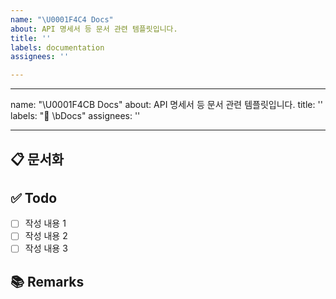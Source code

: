 ```yaml
---
name: "\U0001F4C4 Docs"
about: API 명세서 등 문서 관련 템플릿입니다.
title: ''
labels: documentation
assignees: ''

---
```


---
name: "\U0001F4CB Docs"
about: API 명세서 등 문서 관련 템플릿입니다.
title: ''
labels: ":memo:  \bDocs"
assignees: ''

---

## 📋 문서화
<!-- 문서화한 내용 또는 변경사항을 적습니다. -->

## ✅ Todo
- [ ] 작성 내용 1
- [ ] 작성 내용 2
- [ ] 작성 내용 3

## 📚 Remarks
<!-- 비고사항이 있었다면 적기 -->
